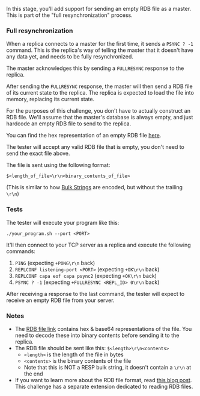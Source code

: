 In this stage, you'll add support for sending an empty RDB file as a master. This is part of the "full resynchronization" process.

### Full resynchronization

When a replica connects to a master for the first time, it sends a `PSYNC ? -1` command. This is the replica's way of
telling the master that it doesn't have any data yet, and needs to be fully resynchronized.

The master acknowledges this by sending a `FULLRESYNC` response to the replica.

After sending the `FULLRESYNC` response, the master will then send a RDB file of its current state to the replica. The replica is expected to load the file into memory, replacing its current state.

For the purposes of this challenge, you don't have to actually construct an RDB file. We'll assume that the master's database is always empty,
and just hardcode an empty RDB file to send to the replica.

You can find the hex representation of an empty RDB file [here](https://github.com/codecrafters-io/redis-tester/blob/main/internal/assets/empty_rdb_hex.md).

The tester will accept any valid RDB file that is empty, you don't need to send the exact file above.

The file is sent using the following format:

```
$<length_of_file>\r\n<binary_contents_of_file>
```

(This is similar to how [Bulk Strings](https://redis.io/topics/protocol#resp-bulk-strings) are encoded, but without the trailing `\r\n`)

### Tests

The tester will execute your program like this:

```
./your_program.sh --port <PORT>
```

It'll then connect to your TCP server as a replica and execute the following commands:

1. `PING` (expecting `+PONG\r\n` back)
2. `REPLCONF listening-port <PORT>` (expecting `+OK\r\n` back)
3. `REPLCONF capa eof capa psync2` (expecting `+OK\r\n` back)
4. `PSYNC ? -1` (expecting `+FULLRESYNC <REPL_ID> 0\r\n` back)

After receiving a response to the last command, the tester will expect to receive an empty RDB file from your server.

### Notes

- The [RDB file link](https://github.com/codecrafters-io/redis-tester/blob/main/internal/assets/empty_rdb_hex.md) contains hex & base64 representations
  of the file. You need to decode these into binary contents before sending it to the replica.
- The RDB file should be sent like this: `$<length>\r\n<contents>`
  - `<length>` is the length of the file in bytes
  - `<contents>` is the binary contents of the file
  - Note that this is NOT a RESP bulk string, it doesn't contain a `\r\n` at the end
- If you want to learn more about the RDB file format, read [this blog post](https://rdb.fnordig.de/file_format.html). This challenge
  has a separate extension dedicated to reading RDB files.
